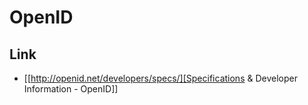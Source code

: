 # OpenID
## Link
- [[http://openid.net/developers/specs/][Specifications & Developer Information - OpenID]]
